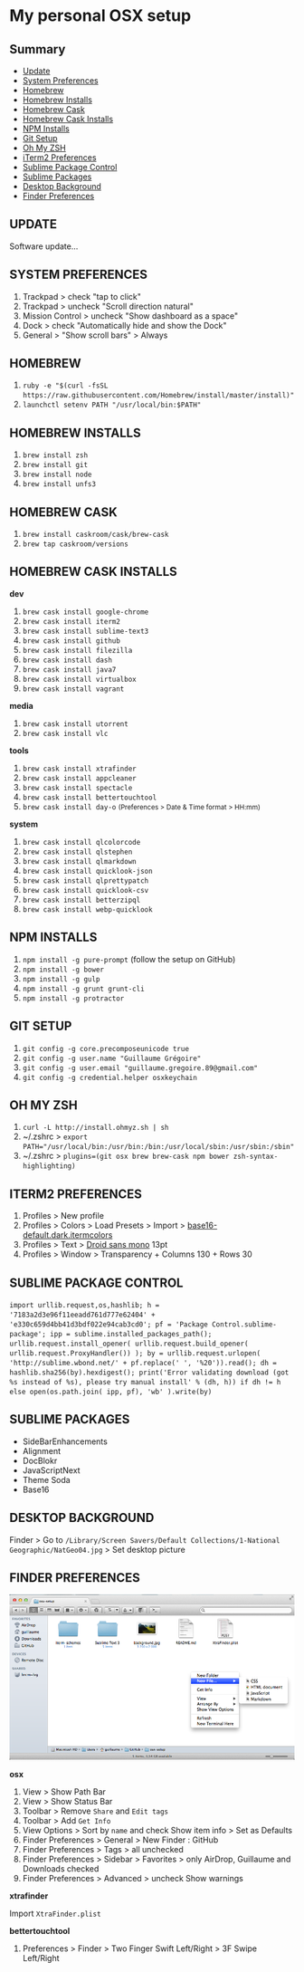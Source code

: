 # My personal OSX setup

## Summary

* [Update](#update)
* [System Preferences](#system-preferences)
* [Homebrew](#homebrew)
* [Homebrew Installs](#homebrew-installs)
* [Homebrew Cask](#homebrew-cask)
* [Homebrew Cask Installs](#homebrew-cask-installs)
* [NPM Installs](#npm-installs)
* [Git Setup](#git-setup)
* [Oh My ZSH](#oh-my-zsh)
* [iTerm2 Preferences](#iterm2-preferences)
* [Sublime Package Control](#sublime-package-control)
* [Sublime Packages](#sublime-packages)
* [Desktop Background](#desktop-background)
* [Finder Preferences](#finder-preferences)

## UPDATE

Software update...

## SYSTEM PREFERENCES

1. Trackpad > check "tap to click"
2. Trackpad > uncheck "Scroll direction natural"
3. Mission Control > uncheck "Show dashboard as a space"
4. Dock > check "Automatically hide and show the Dock"
5. General > "Show scroll bars" > Always

## HOMEBREW

1. `ruby -e "$(curl -fsSL https://raw.githubusercontent.com/Homebrew/install/master/install)"`
2. `launchctl setenv PATH "/usr/local/bin:$PATH"`

## HOMEBREW INSTALLS

1. `brew install zsh`
2. `brew install git`
3. `brew install node`
4. `brew install unfs3`

## HOMEBREW CASK

1. `brew install caskroom/cask/brew-cask`
2. `brew tap caskroom/versions`

## HOMEBREW CASK INSTALLS

__dev__

1. `brew cask install google-chrome`
2. `brew cask install iterm2`
3. `brew cask install sublime-text3`
4. `brew cask install github`
5. `brew cask install filezilla`
6. `brew cask install dash`
7. `brew cask install java7`
8. `brew cask install virtualbox`
9. `brew cask install vagrant`

__media__

1. `brew cask install utorrent`
2. `brew cask install vlc`

__tools__

1. `brew cask install xtrafinder`
2. `brew cask install appcleaner`
3. `brew cask install spectacle`
4. `brew cask install bettertouchtool`
5. `brew cask install day-o` <small>(Preferences > Date & Time format > HH:mm)</small>

__system__

1. `brew cask install qlcolorcode`
2. `brew cask install qlstephen`
3. `brew cask install qlmarkdown`
4. `brew cask install quicklook-json`
5. `brew cask install qlprettypatch`
6. `brew cask install quicklook-csv`
7. `brew cask install betterzipql`
8. `brew cask install webp-quicklook`

## NPM INSTALLS

1. `npm install -g pure-prompt` (follow the setup on GitHub)
2. `npm install -g bower`
3. `npm install -g gulp`
4. `npm install -g grunt grunt-cli`
5. `npm install -g protractor`

## GIT SETUP

1. `git config -g core.precomposeunicode true`
2. `git config -g user.name "Guillaume Grégoire"`
3. `git config -g user.email "guillaume.gregoire.89@gmail.com"`
4. `git config -g credential.helper osxkeychain`

## OH MY ZSH

1. `curl -L http://install.ohmyz.sh | sh`
2. ~/.zshrc > `export PATH="/usr/local/bin:/usr/bin:/bin:/usr/local/sbin:/usr/sbin:/sbin"`
3. ~/.zshrc > `plugins=(git osx brew brew-cask npm bower zsh-syntax-highlighting)`

## ITERM2 PREFERENCES

1. Profiles > New profile
2. Profiles > Colors > Load Presets > Import > [base16-default.dark.itermcolors](https://github.com/chriskempson/base16-iterm2)
3. Profiles > Text > [Droid sans mono](http://www.fontsquirrel.com/fonts/droid-sans-mono) 13pt
4. Profiles > Window > Transparency + Columns 130 + Rows 30

## SUBLIME PACKAGE CONTROL

`import urllib.request,os,hashlib; h = '7183a2d3e96f11eeadd761d777e62404' + 'e330c659d4bb41d3bdf022e94cab3cd0'; pf = 'Package Control.sublime-package'; ipp = sublime.installed_packages_path(); urllib.request.install_opener( urllib.request.build_opener( urllib.request.ProxyHandler()) ); by = urllib.request.urlopen( 'http://sublime.wbond.net/' + pf.replace(' ', '%20')).read(); dh = hashlib.sha256(by).hexdigest(); print('Error validating download (got %s instead of %s), please try manual install' % (dh, h)) if dh != h else open(os.path.join( ipp, pf), 'wb' ).write(by)`

## SUBLIME PACKAGES

- SideBarEnhancements
- Alignment
- DocBlokr
- JavaScriptNext
- Theme Soda
- Base16

## DESKTOP BACKGROUND

Finder > Go to `/Library/Screen Savers/Default Collections/1-National Geographic/NatGeo04.jpg` > Set desktop picture

## FINDER PREFERENCES

![screenshot](https://raw.githubusercontent.com/ggregoire/osx-setup/master/finder.png)

__osx__

1. View > Show Path Bar
2. View > Show Status Bar
3. Toolbar > Remove `Share` and `Edit tags`
4. Toolbar > Add `Get Info`
5. View Options > Sort by `name` and check Show item info > Set as Defaults
6. Finder Preferences > General > New Finder : GitHub
7. Finder Preferences > Tags > all unchecked
8. Finder Preferences > Sidebar > Favorites > only AirDrop, Guillaume and Downloads checked
9. Finder Preferences > Advanced > uncheck Show warnings

__xtrafinder__

Import `XtraFinder.plist`

__bettertouchtool__

1. Preferences > Finder > Two Finger Swift Left/Right > 3F Swipe Left/Right


